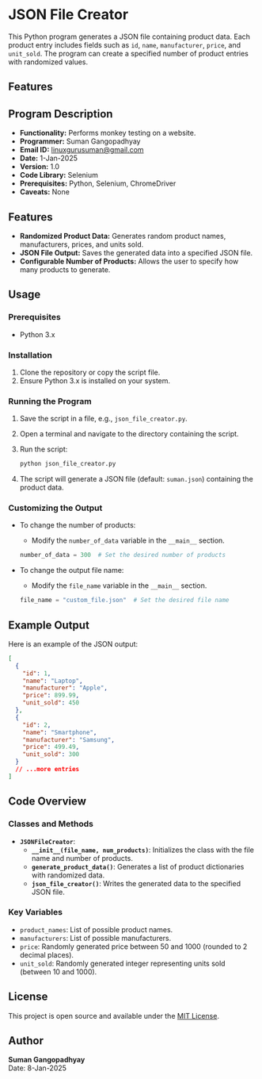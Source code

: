 # JSON File Creator

This Python program generates a JSON file containing product data. Each product entry includes fields such as `id`, `name`, `manufacturer`, `price`, and `unit_sold`. The program can create a specified number of product entries with randomized values.

## Features

## Program Description

* **Functionality:** Performs monkey testing on a website.
* **Programmer:** Suman Gangopadhyay
* **Email ID:** linuxgurusuman@gmail.com
* **Date:** 1-Jan-2025
* **Version:** 1.0
* **Code Library:** Selenium
* **Prerequisites:** Python, Selenium, ChromeDriver
* **Caveats:** None

## Features

- **Randomized Product Data:** Generates random product names, manufacturers, prices, and units sold.
- **JSON File Output:** Saves the generated data into a specified JSON file.
- **Configurable Number of Products:** Allows the user to specify how many products to generate.

## Usage

### Prerequisites
- Python 3.x

### Installation
1. Clone the repository or copy the script file.
2. Ensure Python 3.x is installed on your system.

### Running the Program

1. Save the script in a file, e.g., `json_file_creator.py`.
2. Open a terminal and navigate to the directory containing the script.
3. Run the script:

   ```bash
   python json_file_creator.py
   ```
4. The script will generate a JSON file (default: `suman.json`) containing the product data.

### Customizing the Output

- To change the number of products:
  - Modify the `number_of_data` variable in the `__main__` section.

  ```python
  number_of_data = 300  # Set the desired number of products
  ```

- To change the output file name:
  - Modify the `file_name` variable in the `__main__` section.

  ```python
  file_name = "custom_file.json"  # Set the desired file name
  ```

## Example Output

Here is an example of the JSON output:

```json
[
  {
    "id": 1,
    "name": "Laptop",
    "manufacturer": "Apple",
    "price": 899.99,
    "unit_sold": 450
  },
  {
    "id": 2,
    "name": "Smartphone",
    "manufacturer": "Samsung",
    "price": 499.49,
    "unit_sold": 300
  }
  // ...more entries
]
```

## Code Overview

### Classes and Methods

- **`JSONFileCreator`**:
  - **`__init__(file_name, num_products)`**: Initializes the class with the file name and number of products.
  - **`generate_product_data()`**: Generates a list of product dictionaries with randomized data.
  - **`json_file_creator()`**: Writes the generated data to the specified JSON file.

### Key Variables

- `product_names`: List of possible product names.
- `manufacturers`: List of possible manufacturers.
- `price`: Randomly generated price between 50 and 1000 (rounded to 2 decimal places).
- `unit_sold`: Randomly generated integer representing units sold (between 10 and 1000).

## License
This project is open source and available under the [MIT License](LICENSE).

## Author
**Suman Gangopadhyay**  
Date: 8-Jan-2025

